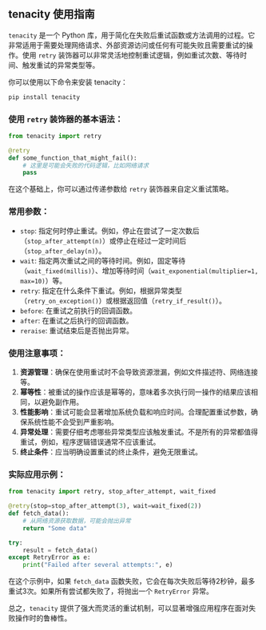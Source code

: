 ## tenacity 使用指南

`tenacity` 是一个 Python 库，用于简化在失败后重试函数或方法调用的过程。它非常适用于需要处理网络请求、外部资源访问或任何有可能失败且需要重试的操作。使用 `retry` 装饰器可以非常灵活地控制重试逻辑，例如重试次数、等待时间、触发重试的异常类型等。

你可以使用以下命令来安装 tenacity：

```bash
pip install tenacity
```

### 使用 `retry` 装饰器的基本语法：

```python
from tenacity import retry

@retry
def some_function_that_might_fail():
    # 这里是可能会失败的代码逻辑，比如网络请求
    pass
```

在这个基础上，你可以通过传递参数给 `retry` 装饰器来自定义重试策略。

### 常用参数：

- `stop`: 指定何时停止重试。例如，停止在尝试了一定次数后（`stop_after_attempt(n)`）或停止在经过一定时间后（`stop_after_delay(n)`）。
- `wait`: 指定两次重试之间的等待时间。例如，固定等待（`wait_fixed(millis)`）、增加等待时间（`wait_exponential(multiplier=1, max=10)`）等。
- `retry`: 指定在什么条件下重试。例如，根据异常类型（`retry_on_exception()`）或根据返回值（`retry_if_result()`）。
- `before`: 在重试之前执行的回调函数。
- `after`: 在重试之后执行的回调函数。
- `reraise`: 重试结束后是否抛出异常。

### 使用注意事项：

1. **资源管理**：确保在使用重试时不会导致资源泄漏，例如文件描述符、网络连接等。
2. **幂等性**：被重试的操作应该是幂等的，意味着多次执行同一操作的结果应该相同，以避免副作用。
3. **性能影响**：重试可能会显著增加系统负载和响应时间。合理配置重试参数，确保系统性能不会受到严重影响。
4. **异常处理**：需要仔细考虑哪些异常类型应该触发重试。不是所有的异常都值得重试，例如，程序逻辑错误通常不应该重试。
5. **终止条件**：应当明确设置重试的终止条件，避免无限重试。

### 实际应用示例：

```python
from tenacity import retry, stop_after_attempt, wait_fixed

@retry(stop=stop_after_attempt(3), wait=wait_fixed(2))
def fetch_data():
    # 从网络资源获取数据，可能会抛出异常
    return "Some data"

try:
    result = fetch_data()
except RetryError as e:
    print("Failed after several attempts:", e)
```

在这个示例中，如果 `fetch_data` 函数失败，它会在每次失败后等待2秒钟，最多重试3次。如果所有尝试都失败了，将抛出一个 `RetryError` 异常。

总之，`tenacity` 提供了强大而灵活的重试机制，可以显著增强应用程序在面对失败操作时的鲁棒性。